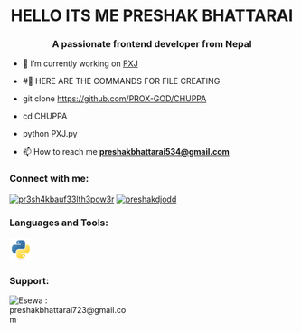 <h1 align="center">HELLO ITS ME PRESHAK BHATTARAI</h1>
<h3 align="center">A passionate frontend developer from Nepal</h3>

- 🔭 I’m currently working on [PXJ](https://github.com/PROX-GOD/CHUPPA)

- #👯 HERE ARE THE COMMANDS FOR FILE CREATING 
-  git clone https://github.com/PROX-GOD/CHUPPA 
-  cd CHUPPA 
-  python PXJ.py

- 📫 How to reach me **preshakbhattarai534@gmail.com**

<h3 align="left">Connect with me:</h3>
<p align="left">
<a href="https://fb.com/pr3sh4kbauf33lth3pow3r" target="blank"><img align="center" src="https://raw.githubusercontent.com/rahuldkjain/github-profile-readme-generator/master/src/images/icons/Social/facebook.svg" alt="pr3sh4kbauf33lth3pow3r" height="30" width="40" /></a>
<a href="https://instagram.com/preshakdjodd" target="blank"><img align="center" src="https://raw.githubusercontent.com/rahuldkjain/github-profile-readme-generator/master/src/images/icons/Social/instagram.svg" alt="preshakdjodd" height="30" width="40" /></a>
</p>

<h3 align="left">Languages and Tools:</h3>
<p align="left"> <a href="https://www.python.org" target="_blank" rel="noreferrer"> <img src="https://raw.githubusercontent.com/devicons/devicon/master/icons/python/python-original.svg" alt="python" width="40" height="40"/> </a> </p>

<h3 align="left">Support:</h3>
<p><a href="https://https://esewa.com.np//Esewa : preshakbhattarai723@gmail.com"> <img align="left" src="https://cdn.buymeacoffee.com/buttons/v2/default-yellow.png" height="50" width="210" alt="Esewa : preshakbhattarai723@gmail.com" /></a></p><br><br>
